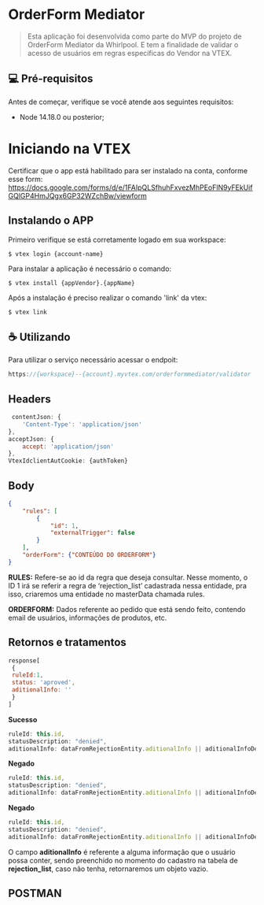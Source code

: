 # OrderForm Mediator

> Esta aplicação foi desenvolvida como parte do MVP do projeto de OrderForm Mediator da Whirlpool. E tem a finalidade de validar o acesso de usuários em regras específicas do Vendor na VTEX.


## 💻 Pré-requisitos

Antes de começar, verifique se você atende aos seguintes requisitos:

* Node 14.18.0 ou posterior;

# Iniciando na VTEX

Certificar que o app está habilitado para ser instalado na conta, conforme esse form:
https://docs.google.com/forms/d/e/1FAIpQLSfhuhFxvezMhPEoFlN9yFEkUifGQlGP4HmJQgx6GP32WZchBw/viewform

## Instalando o APP

Primeiro verifique se está corretamente logado em sua workspace:
```
$ vtex login {account-name}
```

Para instalar a aplicação é necessário o comando:
``` node
$ vtex install {appVendor}.{appName}
```
Após a instalação é preciso realizar o comando 'link' da vtex:
``` node
$ vtex link
```

## ☕ Utilizando 

Para utilizar o serviço  necessário acessar o endpoit: 

``` javascript
https://{workspace}--{account}.myvtex.com/orderformmediator/validator

```

## Headers

``` javascript
 contentJson: {
    'Content-Type': 'application/json'
},
acceptJson: {
    accept: 'application/json'
},
VtexIdclientAutCookie: {authToken}
```     
## Body

``` json
{
	"rules": [
		{
			"id": 1,
			"externalTrigger": false
		}
	],
	"orderForm": {"CONTEÚDO DO ORDERFORM"}
}
```
<p>
    <strong>RULES:</strong> Refere-se ao id da regra que deseja consultar.
    Nesse momento, o ID 1 irá se referir a regra de ‘rejection_list’ cadastrada nessa entidade, pra isso, criaremos uma entidade no masterData chamada rules.
</p>
<p>
    <strong>ORDERFORM:</strong> Dados referente ao pedido que está sendo feito, contendo email de usuários, informações de produtos, etc.
</p>



## Retornos e tratamentos

``` javascript
response[ 
 {
 ruleId:1, 
 status: 'aproved', 
 aditionalInfo: '' 
 }
] 
```

<table>

<strong>Sucesso</strong>

``` javascript
ruleId: this.id,
statusDescription: "denied",
aditionalInfo: dataFromRejectionEntity.aditionalInfo || aditionalInfoDenie
```

<strong>Negado</strong>

``` javascript
ruleId: this.id,
statusDescription: "denied",
aditionalInfo: dataFromRejectionEntity.aditionalInfo || aditionalInfoDenie

```
<strong>Negado</strong>

``` javascript
ruleId: this.id,
statusDescription: "denied",
aditionalInfo: dataFromRejectionEntity.aditionalInfo || aditionalInfoDenie
```
<p>
    O campo <strong>aditionalInfo</strong> é referente a alguma informação que o usuário possa conter, sendo preenchido no momento do cadastro na tabela de <strong>rejection_list</strong>, caso não tenha, retornaremos um objeto vazio.
</p>

## POSTMAN

